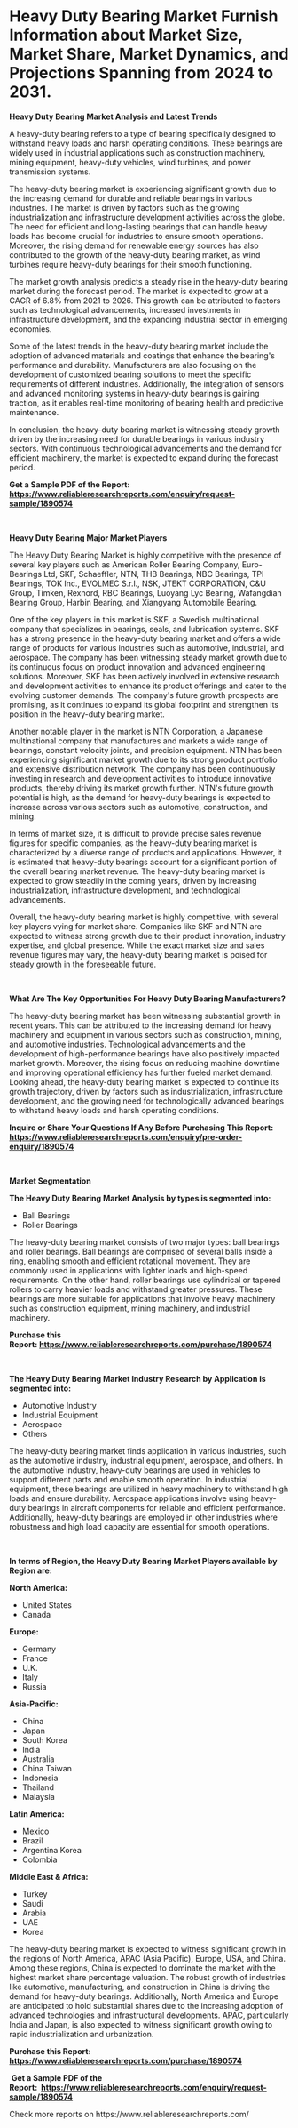 <p><h1>Heavy Duty Bearing Market Furnish Information about Market Size, Market Share, Market Dynamics, and Projections Spanning from 2024 to 2031.</h1></p><p><strong>Heavy Duty Bearing Market Analysis and Latest Trends</strong></p>
<p><p>A heavy-duty bearing refers to a type of bearing specifically designed to withstand heavy loads and harsh operating conditions. These bearings are widely used in industrial applications such as construction machinery, mining equipment, heavy-duty vehicles, wind turbines, and power transmission systems.</p><p>The heavy-duty bearing market is experiencing significant growth due to the increasing demand for durable and reliable bearings in various industries. The market is driven by factors such as the growing industrialization and infrastructure development activities across the globe. The need for efficient and long-lasting bearings that can handle heavy loads has become crucial for industries to ensure smooth operations. Moreover, the rising demand for renewable energy sources has also contributed to the growth of the heavy-duty bearing market, as wind turbines require heavy-duty bearings for their smooth functioning.</p><p>The market growth analysis predicts a steady rise in the heavy-duty bearing market during the forecast period. The market is expected to grow at a CAGR of 6.8% from 2021 to 2026. This growth can be attributed to factors such as technological advancements, increased investments in infrastructure development, and the expanding industrial sector in emerging economies.</p><p>Some of the latest trends in the heavy-duty bearing market include the adoption of advanced materials and coatings that enhance the bearing's performance and durability. Manufacturers are also focusing on the development of customized bearing solutions to meet the specific requirements of different industries. Additionally, the integration of sensors and advanced monitoring systems in heavy-duty bearings is gaining traction, as it enables real-time monitoring of bearing health and predictive maintenance.</p><p>In conclusion, the heavy-duty bearing market is witnessing steady growth driven by the increasing need for durable bearings in various industry sectors. With continuous technological advancements and the demand for efficient machinery, the market is expected to expand during the forecast period.</p></p>
<p><strong>Get a Sample PDF of the Report:&nbsp; <a href="https://www.reliableresearchreports.com/enquiry/request-sample/1890574">https://www.reliableresearchreports.com/enquiry/request-sample/1890574</a></strong></p>
<p>&nbsp;</p>
<p><strong>Heavy Duty Bearing Major Market Players</strong></p>
<p><p>The Heavy Duty Bearing Market is highly competitive with the presence of several key players such as American Roller Bearing Company, Euro-Bearings Ltd, SKF, Schaeffler, NTN, THB Bearings, NBC Bearings, TPI Bearings, TOK Inc., EVOLMEC S.r.l., NSK, JTEKT CORPORATION, C&U Group, Timken, Rexnord, RBC Bearings, Luoyang Lyc Bearing, Wafangdian Bearing Group, Harbin Bearing, and Xiangyang Automobile Bearing.</p><p>One of the key players in this market is SKF, a Swedish multinational company that specializes in bearings, seals, and lubrication systems. SKF has a strong presence in the heavy-duty bearing market and offers a wide range of products for various industries such as automotive, industrial, and aerospace. The company has been witnessing steady market growth due to its continuous focus on product innovation and advanced engineering solutions. Moreover, SKF has been actively involved in extensive research and development activities to enhance its product offerings and cater to the evolving customer demands. The company's future growth prospects are promising, as it continues to expand its global footprint and strengthen its position in the heavy-duty bearing market.</p><p>Another notable player in the market is NTN Corporation, a Japanese multinational company that manufactures and markets a wide range of bearings, constant velocity joints, and precision equipment. NTN has been experiencing significant market growth due to its strong product portfolio and extensive distribution network. The company has been continuously investing in research and development activities to introduce innovative products, thereby driving its market growth further. NTN's future growth potential is high, as the demand for heavy-duty bearings is expected to increase across various sectors such as automotive, construction, and mining.</p><p>In terms of market size, it is difficult to provide precise sales revenue figures for specific companies, as the heavy-duty bearing market is characterized by a diverse range of products and applications. However, it is estimated that heavy-duty bearings account for a significant portion of the overall bearing market revenue. The heavy-duty bearing market is expected to grow steadily in the coming years, driven by increasing industrialization, infrastructure development, and technological advancements.</p><p>Overall, the heavy-duty bearing market is highly competitive, with several key players vying for market share. Companies like SKF and NTN are expected to witness strong growth due to their product innovation, industry expertise, and global presence. While the exact market size and sales revenue figures may vary, the heavy-duty bearing market is poised for steady growth in the foreseeable future.</p></p>
<p>&nbsp;</p>
<p><strong>What Are The Key Opportunities For Heavy Duty Bearing Manufacturers?</strong></p>
<p><p>The heavy-duty bearing market has been witnessing substantial growth in recent years. This can be attributed to the increasing demand for heavy machinery and equipment in various sectors such as construction, mining, and automotive industries. Technological advancements and the development of high-performance bearings have also positively impacted market growth. Moreover, the rising focus on reducing machine downtime and improving operational efficiency has further fueled market demand. Looking ahead, the heavy-duty bearing market is expected to continue its growth trajectory, driven by factors such as industrialization, infrastructure development, and the growing need for technologically advanced bearings to withstand heavy loads and harsh operating conditions.</p></p>
<p><strong>Inquire or Share Your Questions If Any Before Purchasing This Report: <a href="https://www.reliableresearchreports.com/enquiry/pre-order-enquiry/1890574">https://www.reliableresearchreports.com/enquiry/pre-order-enquiry/1890574</a></strong></p>
<p>&nbsp;</p>
<p><strong>Market Segmentation</strong></p>
<p><strong>The Heavy Duty Bearing Market Analysis by types is segmented into:</strong></p>
<p><ul><li>Ball Bearings</li><li>Roller Bearings</li></ul></p>
<p><p>The heavy-duty bearing market consists of two major types: ball bearings and roller bearings. Ball bearings are comprised of several balls inside a ring, enabling smooth and efficient rotational movement. They are commonly used in applications with lighter loads and high-speed requirements. On the other hand, roller bearings use cylindrical or tapered rollers to carry heavier loads and withstand greater pressures. These bearings are more suitable for applications that involve heavy machinery such as construction equipment, mining machinery, and industrial machinery.</p></p>
<p><strong>Purchase this Report:&nbsp;<a href="https://www.reliableresearchreports.com/purchase/1890574">https://www.reliableresearchreports.com/purchase/1890574</a></strong></p>
<p>&nbsp;</p>
<p><strong>The Heavy Duty Bearing Market Industry Research by Application is segmented into:</strong></p>
<p><ul><li>Automotive Industry</li><li>Industrial Equipment</li><li>Aerospace</li><li>Others</li></ul></p>
<p><p>The heavy-duty bearing market finds application in various industries, such as the automotive industry, industrial equipment, aerospace, and others. In the automotive industry, heavy-duty bearings are used in vehicles to support different parts and enable smooth operation. In industrial equipment, these bearings are utilized in heavy machinery to withstand high loads and ensure durability. Aerospace applications involve using heavy-duty bearings in aircraft components for reliable and efficient performance. Additionally, heavy-duty bearings are employed in other industries where robustness and high load capacity are essential for smooth operations.</p></p>
<p>&nbsp;</p>
<p><strong>In terms of Region, the Heavy Duty Bearing Market Players available by Region are:</strong></p>
<p>
    <p> <strong> North America: </strong>
        <ul>
            <li>United States</li>
            <li>Canada</li>
        </ul>
        </p> 
    <p> <strong> Europe: </strong>
        <ul>
            <li>Germany</li>
            <li>France</li>
            <li>U.K.</li>
            <li>Italy</li>
            <li>Russia</li>
        </ul>
        </p> 
    <p> <strong> Asia-Pacific: </strong>
        <ul>
            <li>China</li>
            <li>Japan</li>
            <li>South Korea</li>
            <li>India</li>
            <li>Australia</li>
            <li>China Taiwan</li>
            <li>Indonesia</li>
            <li>Thailand</li>
            <li>Malaysia</li>
        </ul>
        </p> 
    <p> <strong> Latin America: </strong>
        <ul>
            <li>Mexico</li>
            <li>Brazil</li>
            <li>Argentina Korea</li>
            <li>Colombia</li>
        </ul>
        </p> 
    <p> <strong> Middle East & Africa: </strong>
        <ul>
            <li>Turkey</li>
            <li>Saudi</li>
            <li>Arabia</li>
            <li>UAE</li>
            <li>Korea</li>
        </ul>
    </p>
    </p>
<p><p>The heavy-duty bearing market is expected to witness significant growth in the regions of North America, APAC (Asia Pacific), Europe, USA, and China. Among these regions, China is expected to dominate the market with the highest market share percentage valuation. The robust growth of industries like automotive, manufacturing, and construction in China is driving the demand for heavy-duty bearings. Additionally, North America and Europe are anticipated to hold substantial shares due to the increasing adoption of advanced technologies and infrastructural developments. APAC, particularly India and Japan, is also expected to witness significant growth owing to rapid industrialization and urbanization.</p></p>
<p><strong>Purchase this Report: <a href="https://www.reliableresearchreports.com/purchase/1890574">https://www.reliableresearchreports.com/purchase/1890574</a></strong></p>
<p>&nbsp;<strong>Get a Sample PDF of the Report:&nbsp;&nbsp;<a href="https://www.reliableresearchreports.com/enquiry/request-sample/1890574">https://www.reliableresearchreports.com/enquiry/request-sample/1890574</a></strong></p>
<p><strong></strong></p>
<p>Check more reports on https://www.reliableresearchreports.com/</p>